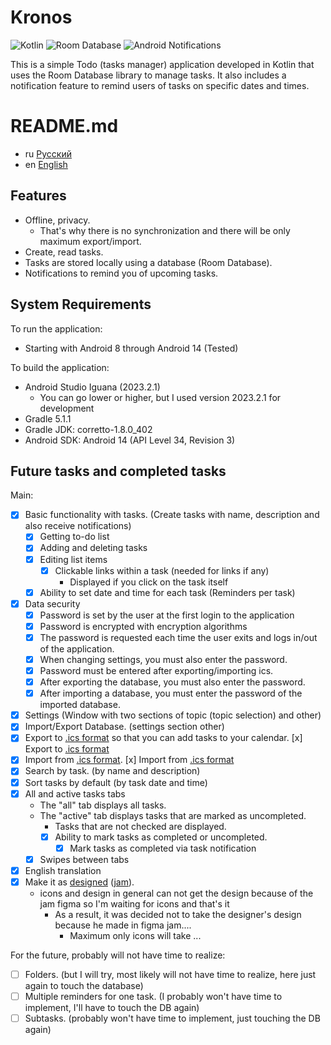 
# Kronos 

![Kotlin](https://img.shields.io/badge/Kotlin-orange)
![Room Database](https://img.shields.io/badge/Room%20Database-blue)
![Android Notifications](https://img.shields.io/badge/Notifications-Yes-green)

This is a simple Todo (tasks manager) application developed in Kotlin that uses the Room Database library to manage tasks. It also includes a notification feature to remind users of tasks on specific dates and times.

# README.md
- ru [Русский](https://github.com/ve3xone/todo-app/blob/main/README.md)
- en [English](https://github.com/ve3xone/todo-app/blob/main/README.en.md)

## Features

- Offline, privacy.
    - That's why there is no synchronization and there will be only maximum export/import.
- Create, read tasks.
- Tasks are stored locally using a database (Room Database).
- Notifications to remind you of upcoming tasks.

## System Requirements

To run the application:
- Starting with Android 8 through Android 14 (Tested)

To build the application:
- Android Studio Iguana (2023.2.1)
    - You can go lower or higher, but I used version 2023.2.1 for development
- Gradle 5.1.1
- Gradle JDK: corretto-1.8.0_402
- Android SDK: Android 14 (API Level 34, Revision 3)

## Future tasks and completed tasks

Main:

- [x] Basic functionality with tasks. (Create tasks with name, description and also receive notifications)
    - [x] Getting to-do list
    - [x] Adding and deleting tasks
    - [x] Editing list items
        - [x] Clickable links within a task (needed for links if any)
            - Displayed if you click on the task itself
    - [x] Ability to set date and time for each task (Reminders per task)
- [x] Data security
    - [x] Password is set by the user at the first login to the application
    - [x] Password is encrypted with encryption algorithms
    - [x] The password is requested each time the user exits and logs in/out of the application.
    - [x] When changing settings, you must also enter the password.
    - [x] Password must be entered after exporting/importing ics.
    - [x] After exporting the database, you must also enter the password.
    - [x] After importing a database, you must enter the password of the imported database.
- [x] Settings (Window with two sections of topic (topic selection) and other)
- [x] Import/Export Database. (settings section other)
- [x] Export to [.ics format](https://en.wikipedia.org/wiki/ICalendar) so that you can add tasks to your calendar. [x] Export to [.ics format]()
- [x] Import from [.ics format](https://en.wikipedia.org/wiki/ICalendar). [x] Import from [.ics format]()
- [x] Search by task. (by name and description)
- [x] Sort tasks by default (by task date and time)
- [x] All and active tasks tabs
    - The "all" tab displays all tasks.
    - The "active" tab displays tasks that are marked as uncompleted.
        - Tasks that are not checked are displayed.
        - [x] Ability to mark tasks as completed or uncompleted.
            - [x] Mark tasks as completed via task notification
    - [x] Swipes between tabs
- [x] English translation
- [x] Make it as [designed](https://raw.githubusercontent.com/ve3xone/kronos-todo-app/main/%D0%B7%D0%B0%D0%BA%D0%BE%D0%BD-%D0%B4%D0%B8%D0%B7%D0%B0%D0%B9%D0%BD/%D0%9F%D1%80%D0%B8%D0%BB%D0%BE%D0%B6%D1%83%D1%85%D0%B0.png) ([jam](https://github.com/ve3xone/kronos-todo-app/raw/main/%D0%B7%D0%B0%D0%BA%D0%BE%D0%BD-%D0%B4%D0%B8%D0%B7%D0%B0%D0%B9%D0%BD/%D0%9F%D1%80%D0%B8%D0%BB%D0%BE%D0%B6%D1%83%D1%85%D0%B0.jam)).
    - icons and design in general can not get the design because of the jam figma so I'm waiting for icons and that's it
        - As a result, it was decided not to take the designer's design because he made in figma jam....
            - Maximum only icons will take ...

For the future, probably will not have time to realize:
- [ ] Folders. (but I will try, most likely will not have time to realize, here just again to touch the database)
- [ ] Multiple reminders for one task. (I probably won't have time to implement, I'll have to touch the DB again)
- [ ] Subtasks. (probably won't have time to implement, just touching the DB again)
